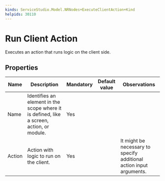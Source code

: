 ```yaml
---
kinds: ServiceStudio.Model.NRNodes+ExecuteClientAction+Kind
helpids: 30110
---
```


# Run Client Action

Executes an action that runs logic on the client side.  

## Properties

<table markdown="1">
<thead>
<tr>
<th>Name</th>
<th>Description</th>
<th>Mandatory</th>
<th>Default value</th>
<th>Observations</th>
</tr>
</thead>
<tbody>
<tr>
<td title="Name">Name</td>
<td>Identifies an element in the scope where it is defined, like a screen, action, or module.</td>
<td>Yes</td>
<td></td>
<td></td>
</tr>
<tr>
<td title="Action">Action</td>
<td>Action with logic to run on the client.</td>
<td>Yes</td>
<td></td>
<td>It might be necessary to specify additional action input arguments.</td>
</tr>
</tbody>
</table>

